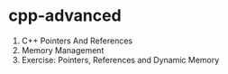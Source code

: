 # cpp-advanced

01. C++ Pointers And References 
02. Memory Management
03. Exercise: Pointers, References and Dynamic Memory
